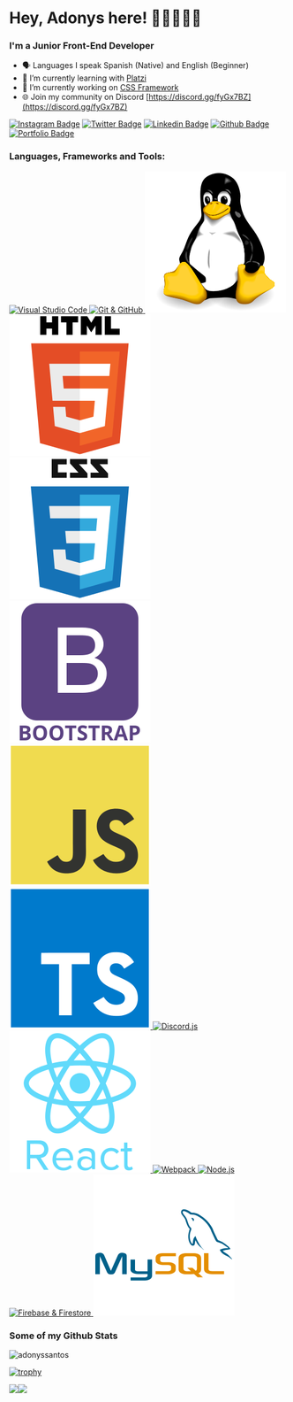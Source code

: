 # Hey, Adonys here! 👋🏻🙍🏻‍♂️

### I'm a Junior Front-End Developer

- 🗣️ Languages I speak Spanish (Native) and English (Beginner)
- 🌱 I’m currently learning with [Platzi](https://platzi.com/p/adonyssantos/)
- 🔭 I’m currently working on [CSS Framework](https://github.com/adonyssantos/palm-treee-css)
- 🌐 Join my community on Discord [https://discord.gg/fyGx7BZ](https://discord.gg/fyGx7BZ)

[![Instagram Badge](https://img.shields.io/badge/-adonyssantos_-darkviolet?style=flat-square&logo=Instagram&logoColor=white&link=https://www.instagram.com/adonyssantos_/)](https://www.instagram.com/adonyssantos_/) [![Twitter Badge](https://img.shields.io/badge/-adonyssantos_-00acee?style=flat&logo=twitter&logoColor=white&link=https://twitter.com/adonyssantos_/)](https://www.twitter.com/adonyssantos_/) [![Linkedin Badge](https://img.shields.io/badge/-adonyssantos-0072b1?style=flat&logo=Linkedin&logoColor=white&link=https://www.linkedin.com/in/adonyssantos/)](https://www.linkedin.com/in/adonyssantos/) [![Github Badge](https://img.shields.io/badge/-adonyssantos-grey?style=flat&logo=github&logoColor=white&link=https://github.com/adonyssantos/)](https://www.github.com/adonyssantos/) [![Portfolio Badge](https://img.shields.io/badge/portfolio-web-blue?style=flat&link=http://adonyssantos.me//)](http://adonyssantos.me//) 

### Languages, Frameworks and Tools:

[![Visual Studio Code](https://upload.wikimedia.org/wikipedia/commons/thumb/2/2d/Visual_Studio_Code_1.18_icon.svg/1200px-Visual_Studio_Code_1.18_icon.svg.png "Visual Studio Code") ](https://code.visualstudio.com/) [ ![Git & GitHub](https://www.vectorlogo.zone/logos/git-scm/git-scm-icon.svg "Git & GitHub") ](https://git-scm.com/) [ ![Linux & Ubuntu](https://raw.githubusercontent.com/devicons/devicon/master/icons/linux/linux-original.svg "Linux & Ubuntu") ](https://www.linux.org/) [ ![HTML5](https://raw.githubusercontent.com/devicons/devicon/master/icons/html5/html5-original-wordmark.svg "HTML5") ](https://www.w3.org/html/) [ ![CSS3](https://raw.githubusercontent.com/devicons/devicon/master/icons/css3/css3-original-wordmark.svg "CSS3") ](https://www.w3schools.com/css/) [ ![Bootstrap](https://raw.githubusercontent.com/devicons/devicon/master/icons/bootstrap/bootstrap-plain-wordmark.svg "Bootstrap") ](https://getbootstrap.com) [ ![JavaScript](https://raw.githubusercontent.com/devicons/devicon/master/icons/javascript/javascript-original.svg "JavaScript") ](https://developer.mozilla.org/en-US/docs/Web/JavaScript) [ ![TypeScript](https://raw.githubusercontent.com/devicons/devicon/master/icons/typescript/typescript-original.svg "TypeScript") ](https://www.typescriptlang.org/) [ ![Discord.js](https://avatars.githubusercontent.com/u/26492485?s=400&v=4 "Discord.js") ](https://discord.js.org/#/) [ ![React.js](https://raw.githubusercontent.com/devicons/devicon/master/icons/react/react-original-wordmark.svg "React.js") ](https://reactjs.org/) [ ![Webpack](https://miro.medium.com/max/1200/1*xQCjgB2DVqhtqGoGw9E6TQ.png "Webpack") ](https://v4.webpack.js.org/) [ ![Node.js](https://cdn.worldvectorlogo.com/logos/nodejs-icon.svg "Node.js") ](https://nodejs.org) [ ![Firebase & Firestore](https://www.vectorlogo.zone/logos/firebase/firebase-icon.svg "Firebase & Firestore") ](https://firebase.google.com/) [ ![MySQL](https://raw.githubusercontent.com/devicons/devicon/master/icons/mysql/mysql-original-wordmark.svg "MySQL")](https://www.mysql.com/)
### Some of my Github Stats

![adonyssantos](https://komarev.com/ghpvc/?username=adonyssantos&label=Profile%20views&color=0e75b6&style=flat)

[![trophy](https://github-profile-trophy.vercel.app/?username=adonyssantos&theme=onedark)](https://github.com/ryo-ma/github-profile-trophy)

<div>
  <img height="170" align="left" src="https://github-readme-stats.vercel.app/api?username=adonyssantos&count_private=true&include_all_commits=true&theme=onedark" />
  <img src="https://github-readme-stats.vercel.app/api/top-langs/?username=adonyssantos&layout=compact&theme=onedark" />
</div>
